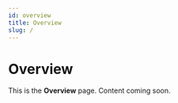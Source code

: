 ```yaml
---
id: overview
title: Overview
slug: /
---
```


# Overview

This is the **Overview** page. Content coming soon.
